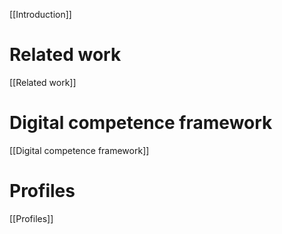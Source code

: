 [[Introduction]]

# Related work

[[Related work]]

# Digital competence framework

[[Digital competence framework]]

# Profiles

[[Profiles]]